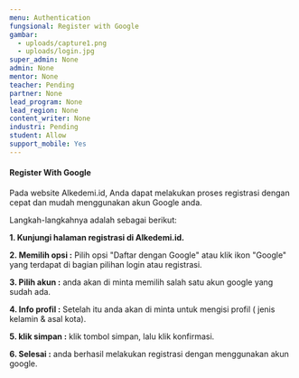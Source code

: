 ```yaml
---
menu: Authentication
fungsional: Register with Google
gambar:
  - uploads/capture1.png
  - uploads/login.jpg
super_admin: None
admin: None
mentor: None
teacher: Pending
partner: None
lead_program: None
lead_region: None
content_writer: None
industri: Pending
student: Allow
support_mobile: Yes
---
```

#### Register With Google

Pada website Alkedemi.id, Anda dapat melakukan proses registrasi dengan cepat dan mudah menggunakan akun Google anda.

Langkah-langkahnya adalah sebagai berikut:

**1. Kunjungi halaman registrasi di Alkedemi.id.**

**2﻿. Memilih opsi :** Pilih opsi "Daftar dengan Google" atau klik ikon "Google" yang terdapat di bagian pilihan login atau registrasi.

**3﻿. Pilih akun :** anda akan di minta memilih salah satu akun google yang sudah ada.

**4﻿. Info profil :** Setelah itu anda akan di minta untuk mengisi profil ( jenis kelamin & asal kota).

**5﻿. klik simpan :** klik tombol simpan, lalu klik konfirmasi.

**6﻿. Selesai :** anda berhasil melakukan registrasi dengan menggunakan akun google.